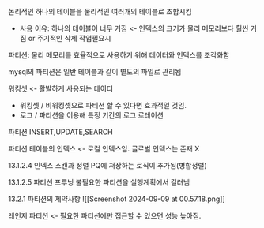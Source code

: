 논리적인 하나의 테이블을 물리적인 여러개의 테이블로 조합시킴

- 사용 이유: 하나의 테이블이 너무 커짐 <- 인덱스의 크기가 물리 메모리보다 훨씬 커짐 or 주기적인 삭제 작업필요시

파티션: 물리 메모리를 효율적으로 사용하기 위해 데이터와 인덱스를 조각화함

mysql의 파티션은 일반 테이블과 같이 별도의 파일로 관리됨


워킹셋 <- 활발하게 사용되는 데이터

- 워킹셋 / 비워킹셋으로 파티션 할 수 있다면 효과적일 것임.
- 로그 / 파티션을 이용해 특정 기간의 로그 로테이션

파티션 INSERT,UPDATE,SEARCH

파티션 테이블의 인덱스 <- 로컬 인덱스임. 글로벌 인덱스는 존재 X

13.1.2.4 인덱스 스캔과 정렬
PQ에 저장하는 로직이 추가됨(병합정렬)

13.1.2.5 파티션 프루닝
불필요한 파티션을 실행계획에서 걸러냄


13.2.1 파티션의 제약사항
![[Screenshot 2024-09-09 at 00.57.18.png]]



레인지 파티션 <- 필요한 파티션에만 접근할 수 있으면 성능 높아짐.

